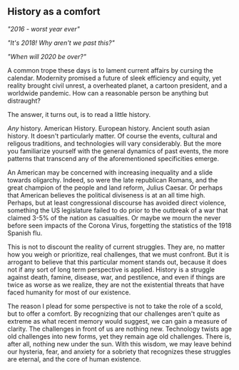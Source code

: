 ## History as a comfort


*"2016 - worst year ever"*

*"It's 2018! Why aren't we past this?"*

*"When will 2020 be over?"*

A common trope these days is to lament current affairs by cursing the calendar. Modernity promised a future of sleek efficiency
and equity, yet reality brought civil unrest, a overheated planet, a cartoon president, and a worldwide pandemic. How can a reasonable person
be anything but distraught?

The answer, it turns out, is to read a little history.

*Any* history. American History. European history. Ancient south asian history. It doesn't particularly matter. 
Of course the events, cultural and religous traditions, and technologies will vary considerably. But the more you familiarize yourself
with the general dynamics of past events, the more patterns that transcend any of the aforementioned specificities emerge.

An American may be concerned with increasing inequality and a slide towards oligarchy. Indeed, so were the late republican Romans,
and the great champion of the people and land reform, Julius Caesar. Or perhaps that American believes the political diviseness is at an all time high. Perhaps, but at least congressional discourse
has avoided direct violence, something the US legislature failed to do prior to the outbreak of a war that claimed 3-5% of the
nation as casualties. Or maybe we mourn the never before seen impacts of the Corona Virus, forgetting the statistics of the 1918 Spanish flu.

This is not to discount the reality of current struggles. They are, no matter how you weigh or prioritize, real challenges, that we must confront. 
But it is arrogant to believe that this particular moment stands out, because it does not if any sort of long term perspective is applied. 
History is a struggle against death, famine, disease, war, and pestilence, and even if things are twice as worse as we realize,
they are not the existential threats that have faced humanity for most of our existence.

The reason I plead for some perspective is not to take the role of a scold, but to offer a comfort. By recognizing that
our challenges aren't quite as extreme as what recent memory would suggest, we can gain a measure of clarity. The challenges
in front of us are nothing new. Technology twists age old challenges into new forms, yet they remain age old challenges. There is,
after all, nothing new under the sun. With this wisdom, we may leave behind our hysteria, fear, and anxiety for a sobriety
that recognizes these struggles are eternal, and the core of human existence.
